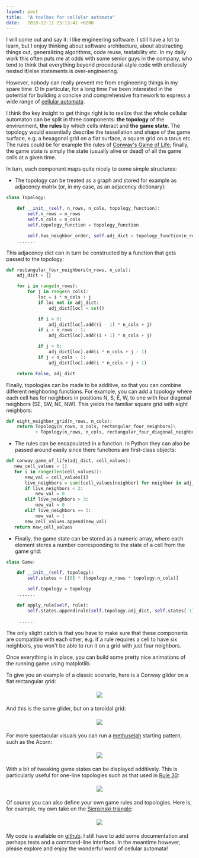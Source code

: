 ```yaml
---
layout: post
title:  "A toolbox for cellular automata"
date:   2018-12-11 23:13:41 +0200
---
```


I will come out and say it: I like engineering software. I still have a lot to learn, but I enjoy thinking about software architecture, about abstracting things out, generalizing algorithms, code reuse, testability etc. In my daily work this often puts me at odds with some senior guys in the company, who tend to think that everything beyond procedural-style code with endlessly nested if/else statements is over-engineering.

However, nobody can really prevent me from engineering things in my spare time :D
In particular, for a long time I've been interested in the potential for building a concise and comprehensive framework to express a wide range of [cellular automata](https://en.wikipedia.org/wiki/Cellular_automaton). 

I think the key insight to get things right is to realize that the whole cellular automaton can be split in three components: **the topology** of the environment, **the rules** by which cells interact and **the game state**. The topology would essentially describe the tessellation and shape of the game surface, e.g. a hexagonal grid on a flat surface, a square grid on a torus etc. The rules could be for example the rules of [Conway's Game of Life](https://en.wikipedia.org/wiki/Conway%27s_Game_of_Life); finally, the game state is simply the state (usually alive or dead) of all the game cells at a given time.

In turn, each component maps quite nicely to some simple structures:
 * The topology can be treated as a graph and stored for example as adjacency matrix (or, in my case, as an adjacency dictionary):
```python
class Topology:

    def __init__(self, n_rows, n_cols, topology_function):
        self.n_rows = n_rows
        self.n_cols = n_cols
        self.topology_function = topology_function

        self.has_neighbor_order, self.adj_dict = topology_function(n_rows, n_cols)
    .......
```
This adjacency dict can in turn be constructed by a function that gets passed to the topology:
```python
def rectangular_four_neighbors(n_rows, n_cols):
    adj_dict = {}

    for i in range(n_rows):
        for j in range(n_cols):
            loc = i * n_cols + j
            if loc not in adj_dict:
                adj_dict[loc] = set()

            if i > 0:
                adj_dict[loc].add((i - 1) * n_cols + j)
            if i < n_rows - 1:
                adj_dict[loc].add((i + 1) * n_cols + j)

            if j > 0:
                adj_dict[loc].add(i * n_cols + j - 1)
            if j < n_cols - 1:
                adj_dict[loc].add(i * n_cols + j + 1)

    return False, adj_dict
```
Finally, topologies can be made to be additive, so that you can combine different neighboring functions. For example, you can add a topology where each cell has for neighbors in positions N, S, E, W, to one with four diagonal neighbors (SE, SW, NE, NW). This yields the familiar square grid with eight neighbors:
```python
def eight_neighbor_grid(n_rows, n_cols):
    return Topology(n_rows, n_cols, rectangular_four_neighbors)\
           + Topology(n_rows, n_cols, rectangular_four_diagonal_neighbors)
```


 * The rules can be encapsulated in a function. In Python they can also be passed around easily since there functions are first-class objects:
 ```python
def conway_game_of_life(adj_dict, cell_values):
    new_cell_values = []
    for i in range(len(cell_values)):
        new_val = cell_values[i]
        live_neighbors = sum([cell_values[neighbor] for neighbor in adj_dict[i]])
        if live_neighbors < 2:
            new_val = 0
        elif live_neighbors > 3:
            new_val = 0
        elif live_neighbors == 3:
            new_val = 1
        new_cell_values.append(new_val)
    return new_cell_values
 ``` 

  * Finally, the game state can be stored as a numeric array, where each element stores a number corresponding to the state of a cell from the game grid:
```python
class Game:

    def __init__(self, topology):
        self.states = [[0] * (topology.n_rows * topology.n_cols)]

        self.topology = topology
    .......

    def apply_rule(self, rule):
        self.states.append(rule(self.topology.adj_dict, self.states[-1]))

    .......
```

The only slight catch is that you have to make sure that these components are compatible with each other, e.g. if a rule requires a cell to have six neighbors, you won't be able to run it on a grid with just four neighbors.

Once everything is in place, you can build some pretty nice animations of the running game using matplotlib.

To give you an example of a classic scenario, here is a Conway glider on a flat rectangular grid:

<div style="text-align:center;margin:20px 0px">
<img src="/assets/compact_cell_automata/glider_simple.gif">
</div>

And this is the same glider, but on a toroidal grid:

<div style="text-align:center;margin:20px 0px">
<img src="/assets/compact_cell_automata/glider_torus.gif">
</div>

For more spectacular visuals you can run a [methuselah](https://en.wikipedia.org/wiki/Methuselah_(cellular_automaton)) starting pattern, such as the Acorn:

<div style="text-align:center;margin:20px 0px">
<img src="/assets/compact_cell_automata/acorn_game.gif">
</div>

With a bit of tweaking game states can be displayed additively. This is particularly useful for one-line topologies such as that used in [Rule 30](https://en.wikipedia.org/wiki/Rule_30):

<div style="text-align:center;margin:20px 0px">
<img src="/assets/compact_cell_automata/rule30.gif">
</div>

Of course you can also define your own game rules and topologies. Here is, for example, my own take on the [Sierpinski triangle](https://en.wikipedia.org/wiki/Sierpinski_triangle):

<div style="text-align:center;margin:20px 0px">
<img src="/assets/compact_cell_automata/sierpinski_triangle.gif">
</div>

My code is available on [github](https://github.com/traian-d/compact_cellular_automata). I still have to add some documentation and perhaps tests and a command-line interface. In the meantime however, please explore and enjoy the wonderful word of cellular automata!
